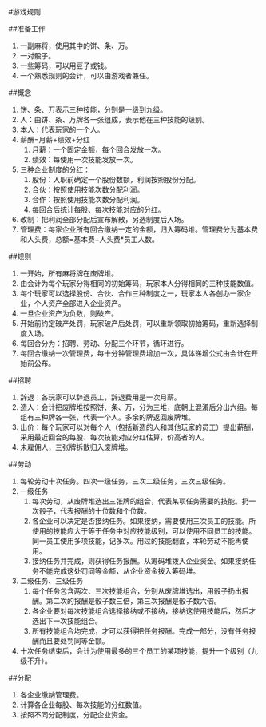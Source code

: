 #游戏规则

##准备工作
1. 一副麻将，使用其中的饼、条、万。
1. 一对骰子。
1. 一些筹码，可以用豆子或钱。
1. 一个熟悉规则的会计，可以由游戏者兼任。

##概念
1. 饼、条、万表示三种技能，分别是一级到九级。
1. 人：由饼、条、万牌各一张组成，表示他在三种技能的级别。
1. 本人：代表玩家的一个人。
1. 薪酬=月薪+绩效+分红
	1. 月薪：一个固定金额，每个回合发放一次。
	1. 绩效：每使用一次技能发放一次。
1. 三种企业制度的分红：
	1. 股份：入职前确定一个股份数额，利润按照股份分配。
	1. 合伙：按照使用技能次数分配利润。
	1. 合作：按照使用技能次数分配利润。
	1. 每回合后统计每股、每次技能对应的分红。
1. 改制：把利润全部分配后宣布解散，另选制度后入场。
1. 管理费：每家企业所有回合缴纳一定的金额，归入筹码堆。管理费分为基本费和人头费，总额=基本费+人头费*员工人数。

##规则
1. 一开始，所有麻将牌在废牌堆。
1. 由会计为每个玩家分得相同的初始筹码，玩家本人分得相同的三种技能数值。
1. 每个玩家可以选择股份、合伙、合作三种制度之一，玩家本人各创办一家企业，个人资产全部进入企业资产。
1. 一旦企业资产为负数，则破产。
1. 开始前约定破产处罚，玩家破产后处罚，可以重新领取初始筹码，重新选择制度入场。
1. 每回合分为：招聘、劳动、分配三个环节，循环进行。
1. 每回合缴纳一次管理费，每十分钟管理费增加一次，具体递增公式由会计在开始前公布。


##招聘
1. 辞退：各玩家可以辞退员工，辞退费用是一次月薪。
1. 造人：会计把废牌堆按照饼、条、万，分为三堆，底朝上混淆后分出六组。每组有三种牌各一张，代表一个人。多余的牌返回废牌堆。
1. 出价：每个玩家可以对每个人（包括新造的人和其他玩家的员工）提出薪酬，采用最近回合的每股、每次技能对应分红估算，价高者的人。
1. 未雇佣人，三张牌拆散归入废牌堆。

##劳动
1. 每轮劳动十次任务。四次一级任务，三次二级任务，三次三级任务。
1. 一级任务
	1. 每次劳动，从废牌堆选出三张牌的组合，代表某项任务需要的技能。扔一次骰子，代表报酬的十位数和个位数。
	1. 各企业可以决定是否接纳任务。如果接纳，需要使用三次员工的技能。所使用的技能应大于等于任务中对应技能级别，可以使用不同员工的技能。同一员工使用多项技能，记多次。用过的技能翻面，本轮劳动不能再使用。
	1. 接纳任务并完成，则获得任务报酬。从筹码堆拨入企业资金。如果接纳任务不能完成这处罚同等金额，从企业资金拨入筹码堆。
1. 二级任务、三级任务
	1. 每个任务包含两次、三次技能组合，分别从废牌堆选出，用骰子扔出报酬。第二次的报酬是骰子数三倍，第三次报酬是骰子数六倍。
	1. 各企业要对每次技能组合选择接纳或不接纳，接纳这使用技能后，然后才选出下一次技能组合。
	1. 所有技能组合均完成，才可以获得把任务报酬。完成一部分，没有任务报酬而且要处罚同等金额。
1. 十次任务结束后，会计为使用最多的三个员工的某项技能，提升一个级别（九级不升）。

##分配
1. 各企业缴纳管理费。
1. 计算各企业每股、每次技能的分红数值。
1. 按照不同分配制度，分配企业资金。
